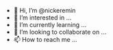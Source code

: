 - 👋 Hi, I’m @nickeremin
- 👀 I’m interested in ...
- 🌱 I’m currently learning ...
- 💞️ I’m looking to collaborate on ...
- 📫 How to reach me ...

<!---
nickeremin/nickeremin is a ✨ special ✨ repository because its `README.md` (this file) appears on your GitHub profile.
You can click the Preview link to take a look at your changes.
--->
